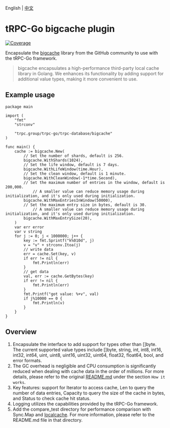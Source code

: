 English | [中文](README.zh_CN.md)

# tRPC-Go bigcache plugin

[![Coverage](https://codecov.io/gh/trpc-ecosystem/go-database/bigcache/branch/main/graph/badge.svg)](https://app.codecov.io/gh/trpc-ecosystem/go-database/bigcache/tree/main)

Encapsulate the [bigcache](https://github.com/allegro/bigcache) library from the GitHub community to use with the tRPC-Go framework.

> bigcache encapsulates a high-performance third-party local cache library in Golang. We enhances its functionality by adding support for additional value types, making it more convenient to use.

## Example usage
```
package main

import (
    "fmt"
    "strconv"

    "trpc.group/trpc-go/trpc-database/bigcache"
)

func main() {
    cache := bigcache.New(
        // Set the number of shards, default is 256.
        bigcache.WithShards(1024),
        // Set the life window, default is 7 days.
        bigcache.WithLifeWindow(time.Hour),
        // Set the clean window, default is 1 minute.
        bigcache.WithCleanWindow(-1*time.Second),
        // Set the maximum number of entries in the window, default is 200,000.
		    // A smaller value can reduce memory usage during initialization, and it's only used during initialization.
        bigcache.WithMaxEntriesInWindow(50000),
        // Set the maximum entry size in bytes, default is 30.
		    // A smaller value can reduce memory usage during initialization, and it's only used during initialization.
        bigcache.WithMaxEntrySize(20),
    )
    var err error
    var v string
    for j := 0; j < 1000000; j++ {
        key := fmt.Sprintf("k%010d", j)
        v = "v" + strconv.Itoa(j)
        // write data
        err = cache.Set(key, v)
        if err != nil {
            fmt.Println(err)
        }
        // get data
        val, err := cache.GetBytes(key)
        if err != nil {
            fmt.Println(err)
        }
        fmt.Printf("got value: %+v", val)
        if j%10000 == 0 {
            fmt.Println(v)
        }
    }
}
```

## Overview
1. Encapsulate the interface to add support for types other than []byte. The current supported value types include []byte, string, int, int8, int16, int32, int64, uint, uint8, uint16, uint32, uint64, float32, float64, bool, and error formats. 
2. The GC overhead is negligible and CPU consumption is significantly reduced when dealing with cache data in the order of millions. For more details, please refer to the original [README.md](https://github.com/allegro/bigcache/blob/master/README.md) under the section ```How it works```.
3. Key features: support for Iterator to access cache, Len to query the number of data entries, Capacity to query the size of the cache in bytes, and Status to check cache hit status. 
4. Logging utilizes the capabilities provided by the tRPC-Go framework.
5. Add the compare_test directory for performance comparison with Sync.Map and [localcache](https://trpc.group/trpc-go/trpc-database/localcache). For more information, please refer to the README.md file in that directory.
